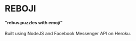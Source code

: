 # REBOJI
#### "rebus puzzles with emoji"

Built using NodeJS and Facebook Messenger API on Heroku.

